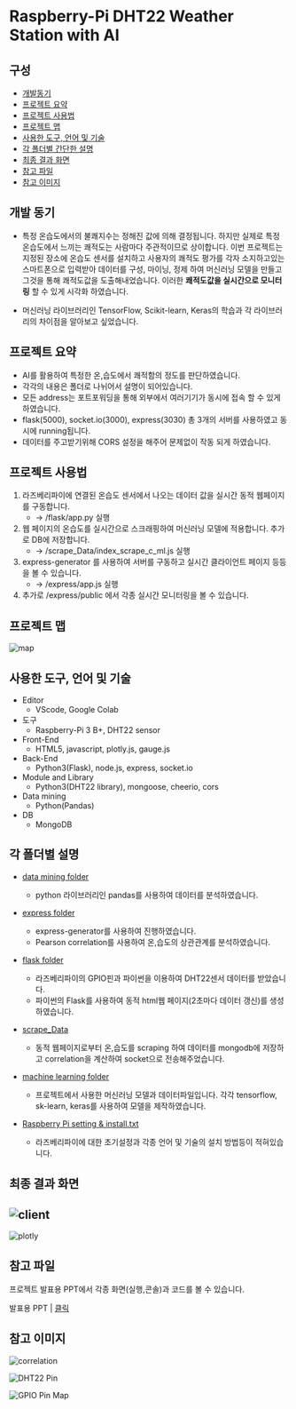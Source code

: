 # Raspberry-Pi DHT22 Weather Station with AI

## 구성
- [개발동기](#개발-동기)
- [프로젝트 요약](#프로젝트-요약)
- [프로젝트 사용법](#프로젝트-사용법)
- [프로젝트 맵](#프로젝트-맵)
- [사용한 도구, 언어 및 기술](#사용한-도구,-언어-및-기술)
- [각 폴더별 간단한 설명](#각-폴더별-간단한-설명)
- [최종 결과 화면](#최종-결과-화면)
- [참고 파일](#참고-파일)
- [참고 이미지](#참고-이미지)

## 개발 동기
  * 특정 온습도에서의 불쾌지수는 정해진 값에 의해 결정됩니다. 하지만 실제로 특정 온습도에서 느끼는 쾌적도는 사람마다 주관적이므로 상이합니다. 
    이번 프로젝트는 지정된 장소에 온습도 센서를 설치하고 사용자의 쾌적도 평가를 각자 소지하고있는 스마트폰으로 입력받아 데이터를 구성, 마이닝, 정제
    하여 머신러닝 모델을 만들고 그것을 통해 쾌적도값을 도출해내었습니다. 이러한 **쾌적도값을 실시간으로 모니터링** 할 수 있게 시각화 하였습니다.
  
  * 머신러닝 라이브러리인 TensorFlow, Scikit-learn, Keras의 학습과 각 라이브러리의 차이점을 알아보고 싶었습니다.

## 프로젝트 요약
  * AI를 활용하여 특정한 온,습도에서 쾌적함의 정도를 판단하였습니다. 
  * 각각의 내용은 폴더로 나뉘어서 설명이 되어있습니다.
  * 모든 address는 포트포워딩을 통해 외부에서 여러기기가 동시에 접속 할 수 있게 하였습니다.
  * flask(5000), socket.io(3000), express(3030) 총 3개의 서버를 사용하였고 동시에 running됩니다.
  * 데이터를 주고받기위해 CORS 설정을 해주어 문제없이 작동 되게 하였습니다.
  
## 프로젝트 사용법
  1. 라즈베리파이에 연결된 온습도 센서에서 나오는 데이터 값을 실시간 동적 웹페이지를 구동합니다. 
     - -> /flask/app.py 실행
  2. 웹 페이지의 온습도를 실시간으로 스크래핑하여 머신러닝 모델에 적용합니다. 추가로 DB에 저장합니다. 
     - -> /scrape_Data/index_scrape_c_ml.js 실행
  3. express-generator 를 사용하여 서버를 구동하고 실시간 클라이언트 페이지 등등을 볼 수 있습니다. 
     - -> /express/app.js 실행
  4. 추가로 /express/public 에서 각종 실시간 모니터링을 볼 수 있습니다.
  
## 프로젝트 맵
  ![map](/img/map.PNG)
  
## 사용한 도구, 언어 및 기술
  * Editor
    - VScode, Google Colab
  * 도구
    - Raspberry-Pi 3 B+, DHT22 sensor
  * Front-End
    - HTML5, javascript, plotly.js, gauge.js
  * Back-End
    - Python3(Flask), node.js, express, socket.io
  * Module and Library
    -  Python3(DHT22 library), mongoose, cheerio, cors
  * Data mining
    - Python(Pandas)
  * DB
    - MongoDB
  
## 각 폴더별 설명
  * [data mining folder](/data%20mining)
     - python 라이브러리인 pandas를 사용하여 데이터를 분석하였습니다.
    
  * [express folder](/express)
    - express-generator를 사용하여 진행하였습니다.
    - Pearson correlation를 사용하여 온,습도의 상관관계를 분석하였습니다.
    
  * [flask folder](/flask)
    - 라즈베리파이의 GPIO핀과 파이썬을 이용하여 DHT22센서 데이터를 받았습니다.
    - 파이썬의 Flask를 사용하여 동적 html웹 페이지(2초마다 데이터 갱신)를 생성하였습니다.
  
  * [scrape_Data](/scrape_Data)
    - 동적 웹페이지로부터 온,습도를 scraping 하여 데이터를 mongodb에 저장하고 correlation을 계산하여 socket으로 전송해주었습니다.
    
  * [machine learning folder](/machine%20learning)
    - 프로젝트에서 사용한 머신러닝 모델과 데이터파일입니다. 각각 tensorflow, sk-learn, keras를 사용하여 모델을 제작하였습니다.
    
  * [Raspberry Pi setting & install.txt](/Raspberry%20Pi%20setting%20%26%20install.txt)
    - 라즈베리파이에 대한 초기설정과 각종 언어 및 기술의 설치 방법등이 적혀있습니다.
    
## 최종 결과 화면

   ![client](/img/client_DB_c_cr.PNG)
   ----------------------------------------------------------
   ![plotly](/img/plotly_ML.PNG)
    
## 참고 파일
   프로젝트 발표용 PPT에서 각종 화면(실행,콘솔)과 코드를 볼 수 있습니다.
   
   발표용 PPT | [클릭](/발표용PPT.pdf)
    
    
## 참고 이미지 
  
   ![correlation](/img/correlation_relation.png)
    
   ![DHT22 Pin](/img/dht22.png)
  
   ![GPIO Pin Map](/img/GPIO.png)
